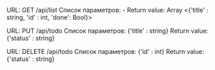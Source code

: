 URL: GET /api/list
Список параметров: -
Return value: Array <{'title' : string, 'id' : int, 'done': Bool}>

URL: PUT /api/todo
Список параметров: {'title' : string}
Return value:  {'status' : string}

URL: DELETE /api/todo
Список параметров: {'id' : int}
Return value:  {'status' : string}
